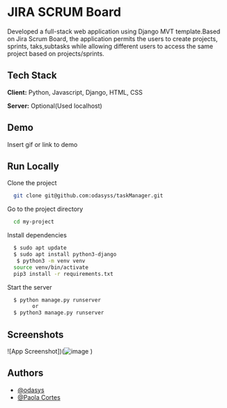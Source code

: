 
# JIRA SCRUM Board

Developed a full-stack web application using Django MVT template.Based on Jira Scrum Board, the application permits the users to create projects, sprints, taks,subtasks while allowing different users to access the same project based on projects/sprints.


## Tech Stack

**Client:** Python, Javascript, Django, HTML, CSS

**Server:** Optional(Used localhost)


## Demo

Insert gif or link to demo


## Run Locally

Clone the project

```bash
  git clone git@github.com:odasyss/taskManager.git
```

Go to the project directory

```bash
  cd my-project
```

Install dependencies

```bash
  $ sudo apt update
  $ sudo apt install python3-django
   $ python3 -m venv venv
  source venv/bin/activate
  pip3 install -r requirements.txt 
```

Start the server

```bash
  $ python manage.py runserver
        or
  $ python3 manage.py runserver
```


  
 
  
## Screenshots

![App Screenshot])(![image](https://github.com/odasyss/taskManager/assets/71523344/931047ba-3806-4567-b0f9-403c67ec8942)
)


## Authors

- [@odasys](https://www.github.com/odasyss)
- [@Paola Cortes](https://github.com/p-corteszaragoza)

